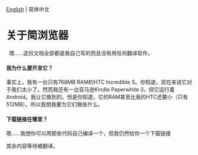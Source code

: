 [English](./ABOUT.md) | 简体中文
# 关于简浏览器
 
嗯......这份文档全部都是我自己写的而且没有用任何翻译软件。
 
#### 我为什么要开发它？

事实上，我有一台只有768MB RAM的HTC Incredible S。你知道，现在来说它对于我们太小了。然而我还有一台亚马逊Kindle Paperwhite 3，但它运行着Android。我让它做到的。但是你知道，它的RAM甚至比我的HTC还要小（只有512MB）。所以我想我要为它们做些什么。

#### 下载链接在哪里？

嗯......我想你可以用那些代码自己编译一个，但我仍然给你一个下载链接

其余内容等待被翻译。
